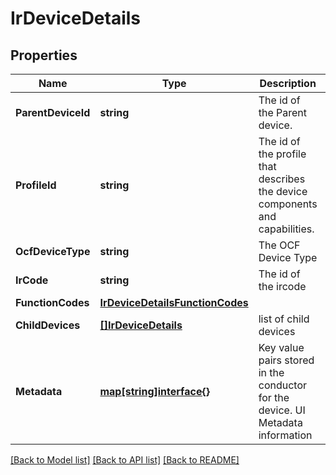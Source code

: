 # IrDeviceDetails

## Properties

Name | Type | Description | Notes
------------ | ------------- | ------------- | -------------
**ParentDeviceId** | **string** | The id of the Parent device. | [optional] 
**ProfileId** | **string** | The id of the profile that describes the device components and capabilities. | [optional] 
**OcfDeviceType** | **string** | The OCF Device Type | [optional] 
**IrCode** | **string** | The id of the ircode | [optional] 
**FunctionCodes** | [**IrDeviceDetailsFunctionCodes**](IrDeviceDetails_functionCodes.md) |  | [optional] 
**ChildDevices** | [**[]IrDeviceDetails**](IrDeviceDetails.md) | list of child devices | [optional] 
**Metadata** | [**map[string]interface{}**](.md) | Key value pairs stored in the conductor for the device. UI Metadata information  | [optional] 

[[Back to Model list]](../README.md#documentation-for-models) [[Back to API list]](../README.md#documentation-for-api-endpoints) [[Back to README]](../README.md)


